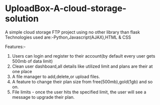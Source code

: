 # UploadBox-A-cloud-storage-solution

A simple cloud storage FTP project using no other library than flask
Technologies used are:-Python,Javascript(AJAX),HTML & CSS

Features:-
1. Users can login and register to their account(by default every user gets 500mb of data limit)
2. Clean user dashboard,all details like utilized limit and plans are their at one place
3. A file manager to add,delete,or upload files.
4. A feature to change their plan size from free(500mb),gold(1gb) and so on.
5. File limits - once the user hits the specified limit, the user will see a message to upgrade their plan.
